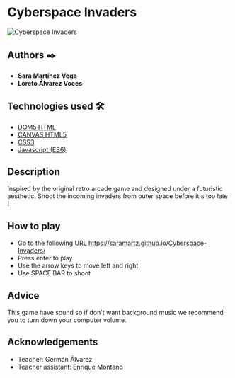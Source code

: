 # Cyberspace Invaders

<img src="https://i.postimg.cc/G27MfGRn/Cyberspace-Invaders.png" alt="Cyberspace Invaders">

## Authors ✒️

* **Sara Martínez Vega** 
* **Loreto Álvarez Voces** 

## Technologies used 🛠️
* [DOM5 HTML](https://www.w3schools.com/js/js_htmldom.asp) 
* [CANVAS HTML5](https://www.w3schools.com/html/html5_canvas.asp)
* [CSS3](https://developer.mozilla.org/en-US/docs/Archive/CSS3) 
* [Javascript (ES6)](https://www.w3schools.com/js/js_es6.asp) 

## Description
Inspired by the original retro arcade game and designed under a futuristic aesthetic. Shoot the incoming invaders from outer space before it's too late !

## How to play
* Go to the following URL https://saramartz.github.io/Cyberspace-Invaders/
* Press enter to play
* Use the arrow keys to move left and right
* Use SPACE BAR to shoot
  
## Advice
This game have sound so if don't want background music we recommend you to turn down your computer volume.

##  Acknowledgements

* Teacher: Germán Álvarez
* Teacher assistant: Enrique Montaño
